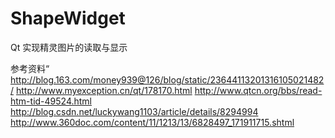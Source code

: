 # ShapeWidget
Qt 实现精灵图片的读取与显示

参考资料“
http://blog.163.com/money939@126/blog/static/23644113201316105021482/
http://www.myexception.cn/qt/178170.html
http://www.qtcn.org/bbs/read-htm-tid-49524.html
http://blog.csdn.net/luckywang1103/article/details/8294994
http://www.360doc.com/content/11/1213/13/6828497_171911715.shtml
